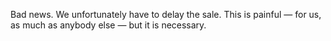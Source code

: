 Bad news. We unfortunately have to delay the sale. This is painful — for us,
as much as anybody else — but it is necessary.

